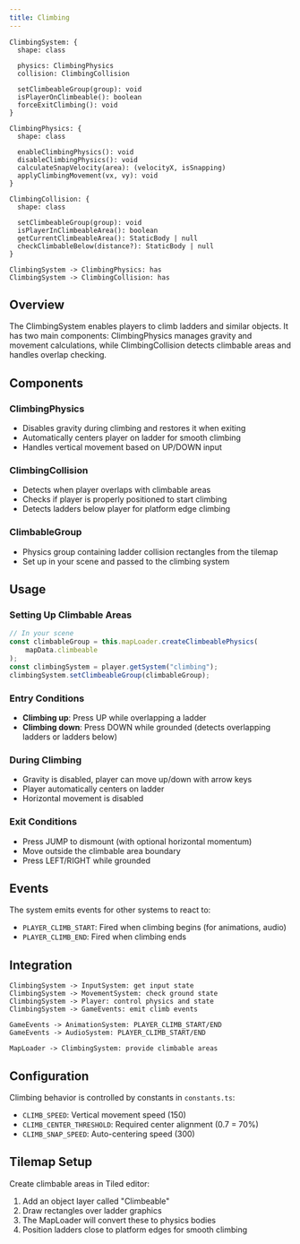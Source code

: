 ```yaml
---
title: Climbing
---
```


```d2
ClimbingSystem: {
  shape: class

  physics: ClimbingPhysics
  collision: ClimbingCollision

  setClimbeableGroup(group): void
  isPlayerOnClimbeable(): boolean
  forceExitClimbing(): void
}

ClimbingPhysics: {
  shape: class

  enableClimbingPhysics(): void
  disableClimbingPhysics(): void
  calculateSnapVelocity(area): (velocityX, isSnapping)
  applyClimbingMovement(vx, vy): void
}

ClimbingCollision: {
  shape: class

  setClimbeableGroup(group): void
  isPlayerInClimbeableArea(): boolean
  getCurrentClimbeableArea(): StaticBody | null
  checkClimbableBelow(distance?): StaticBody | null
}

ClimbingSystem -> ClimbingPhysics: has
ClimbingSystem -> ClimbingCollision: has
```

## Overview

The ClimbingSystem enables players to climb ladders and similar objects. It has two main components: ClimbingPhysics manages gravity and movement calculations, while ClimbingCollision detects climbable areas and handles overlap checking.

## Components

### ClimbingPhysics

-   Disables gravity during climbing and restores it when exiting
-   Automatically centers player on ladder for smooth climbing
-   Handles vertical movement based on UP/DOWN input

### ClimbingCollision

-   Detects when player overlaps with climbable areas
-   Checks if player is properly positioned to start climbing
-   Detects ladders below player for platform edge climbing

### ClimbableGroup

-   Physics group containing ladder collision rectangles from the tilemap
-   Set up in your scene and passed to the climbing system

## Usage

### Setting Up Climbable Areas

```typescript
// In your scene
const climbableGroup = this.mapLoader.createClimbeablePhysics(
    mapData.climbeable
);
const climbingSystem = player.getSystem("climbing");
climbingSystem.setClimbeableGroup(climbableGroup);
```

### Entry Conditions

-   **Climbing up**: Press UP while overlapping a ladder
-   **Climbing down**: Press DOWN while grounded (detects overlapping ladders or ladders below)

### During Climbing

-   Gravity is disabled, player can move up/down with arrow keys
-   Player automatically centers on ladder
-   Horizontal movement is disabled

### Exit Conditions

-   Press JUMP to dismount (with optional horizontal momentum)
-   Move outside the climbable area boundary
-   Press LEFT/RIGHT while grounded

## Events

The system emits events for other systems to react to:

-   `PLAYER_CLIMB_START`: Fired when climbing begins (for animations, audio)
-   `PLAYER_CLIMB_END`: Fired when climbing ends

## Integration

```d2
ClimbingSystem -> InputSystem: get input state
ClimbingSystem -> MovementSystem: check ground state
ClimbingSystem -> Player: control physics and state
ClimbingSystem -> GameEvents: emit climb events

GameEvents -> AnimationSystem: PLAYER_CLIMB_START/END
GameEvents -> AudioSystem: PLAYER_CLIMB_START/END

MapLoader -> ClimbingSystem: provide climbable areas
```

## Configuration

Climbing behavior is controlled by constants in `constants.ts`:

-   `CLIMB_SPEED`: Vertical movement speed (150)
-   `CLIMB_CENTER_THRESHOLD`: Required center alignment (0.7 = 70%)
-   `CLIMB_SNAP_SPEED`: Auto-centering speed (300)

## Tilemap Setup

Create climbable areas in Tiled editor:

1. Add an object layer called "Climbeable"
2. Draw rectangles over ladder graphics
3. The MapLoader will convert these to physics bodies
4. Position ladders close to platform edges for smooth climbing
